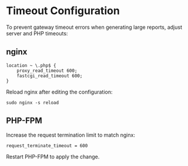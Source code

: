 # Timeout Configuration

To prevent gateway timeout errors when generating large reports, adjust server and PHP timeouts:

## nginx

```
location ~ \.php$ {
    proxy_read_timeout 600;
    fastcgi_read_timeout 600;
}
```

Reload nginx after editing the configuration:

```
sudo nginx -s reload
```

## PHP-FPM

Increase the request termination limit to match nginx:

```
request_terminate_timeout = 600
```

Restart PHP-FPM to apply the change.
